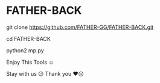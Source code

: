 # FATHER-BACK 

git clone https://github.com/FATHER-GG/FATHER-BACK.git

cd FATHER-BACK 

python2 mp.py


Enjoy This Tools ☺️

Stay with us 😉 Thank you ❤️😚

